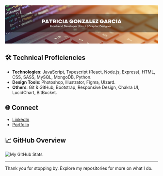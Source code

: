 


![foto](Assets/pat.png)

## 🛠️ Technical Proficiencies

-   **Technologies**: JavaScript, Typescript (React, Node.js, Express), HTML, CSS, SASS, MySQL, MongoDB, Python.
-   **Design Tools**: Photoshop, Illustrator, Figma, UIzard.
-   **Others**: Git & GitHub, Bootstrap, Responsive Design, Chakra UI, LucidChart, BitBucket.

## 🌐 Connect

-   [LinkedIn](https://www.linkedin.com/in/patggarcia/)
-   [Portfolio](https://www.patgonzalez.me)

## 📈 GitHub Overview

![My GitHub Stats](https://github-readme-stats.vercel.app/api?username=patrigarcia&show_icons=true&theme=radical)

---

Thank you for stopping by. Explore my repositories for more on what I do.
